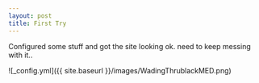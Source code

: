 ```yaml
---
layout: post
title: First Try
---
```


Configured some stuff and got the site looking ok. need to keep messing with it..

![_config.yml]({{ site.baseurl }}/images/WadingThrublackMED.png)

